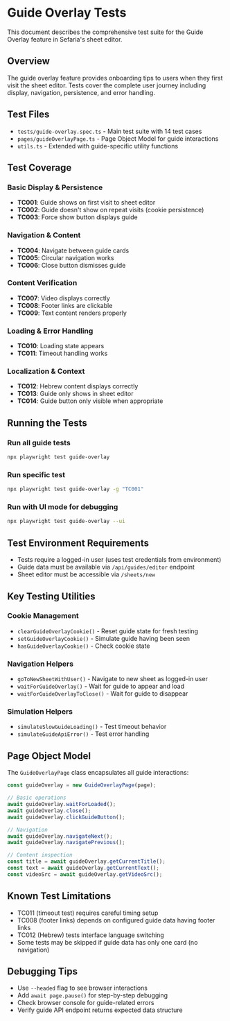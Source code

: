 # Guide Overlay Tests

This document describes the comprehensive test suite for the Guide Overlay feature in Sefaria's sheet editor.

## Overview

The guide overlay feature provides onboarding tips to users when they first visit the sheet editor. Tests cover the complete user journey including display, navigation, persistence, and error handling.

## Test Files

- `tests/guide-overlay.spec.ts` - Main test suite with 14 test cases
- `pages/guideOverlayPage.ts` - Page Object Model for guide interactions
- `utils.ts` - Extended with guide-specific utility functions

## Test Coverage

### Basic Display & Persistence
- **TC001**: Guide shows on first visit to sheet editor
- **TC002**: Guide doesn't show on repeat visits (cookie persistence)
- **TC003**: Force show button displays guide

### Navigation & Content
- **TC004**: Navigate between guide cards  
- **TC005**: Circular navigation works
- **TC006**: Close button dismisses guide

### Content Verification
- **TC007**: Video displays correctly
- **TC008**: Footer links are clickable
- **TC009**: Text content renders properly

### Loading & Error Handling
- **TC010**: Loading state appears
- **TC011**: Timeout handling works

### Localization & Context
- **TC012**: Hebrew content displays correctly
- **TC013**: Guide only shows in sheet editor
- **TC014**: Guide button only visible when appropriate

## Running the Tests

### Run all guide tests
```bash
npx playwright test guide-overlay
```

### Run specific test
```bash
npx playwright test guide-overlay -g "TC001"
```

### Run with UI mode for debugging
```bash
npx playwright test guide-overlay --ui
```

## Test Environment Requirements

- Tests require a logged-in user (uses test credentials from environment)
- Guide data must be available via `/api/guides/editor` endpoint
- Sheet editor must be accessible via `/sheets/new`

## Key Testing Utilities

### Cookie Management
- `clearGuideOverlayCookie()` - Reset guide state for fresh testing
- `setGuideOverlayCookie()` - Simulate guide having been seen
- `hasGuideOverlayCookie()` - Check cookie state

### Navigation Helpers
- `goToNewSheetWithUser()` - Navigate to new sheet as logged-in user
- `waitForGuideOverlay()` - Wait for guide to appear and load
- `waitForGuideOverlayToClose()` - Wait for guide to disappear

### Simulation Helpers
- `simulateSlowGuideLoading()` - Test timeout behavior
- `simulateGuideApiError()` - Test error handling

## Page Object Model

The `GuideOverlayPage` class encapsulates all guide interactions:

```typescript
const guideOverlay = new GuideOverlayPage(page);

// Basic operations
await guideOverlay.waitForLoaded();
await guideOverlay.close();
await guideOverlay.clickGuideButton();

// Navigation
await guideOverlay.navigateNext();
await guideOverlay.navigatePrevious();

// Content inspection
const title = await guideOverlay.getCurrentTitle();
const text = await guideOverlay.getCurrentText();
const videoSrc = await guideOverlay.getVideoSrc();
```

## Known Test Limitations

- TC011 (timeout test) requires careful timing setup
- TC008 (footer links) depends on configured guide data having footer links
- TC012 (Hebrew) tests interface language switching
- Some tests may be skipped if guide data has only one card (no navigation)

## Debugging Tips

- Use `--headed` flag to see browser interactions
- Add `await page.pause()` for step-by-step debugging
- Check browser console for guide-related errors
- Verify guide API endpoint returns expected data structure 